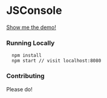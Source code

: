 # JSConsole

[Show me the demo!](https://avinashchavann.github.io/jsconsole/)

### Running Locally

```
  npm install
  npm start // visit localhost:8080
```

### Contributing

Please do!



